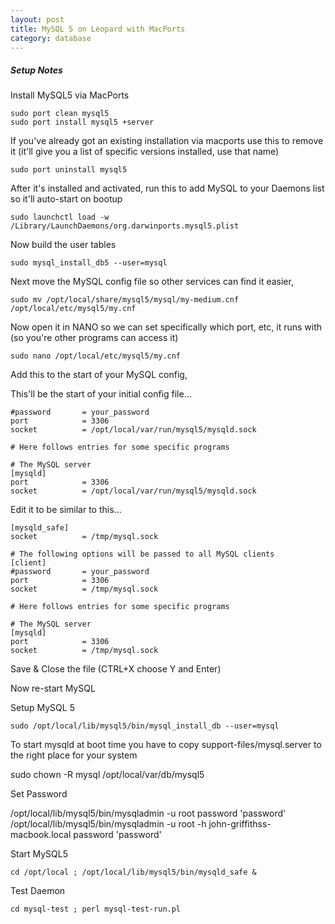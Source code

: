 ```yaml
---
layout: post
title: MySQL 5 on Leopard with MacPorts
category: database
---
```


##### Setup Notes

Install MySQL5 via MacPorts

    sudo port clean mysql5
    sudo port install mysql5 +server

If you've already got an existing installation via macports use this to remove it (it'll give you a list of specific versions installed, use that name)

    sudo port uninstall mysql5

After it's installed and activated, run this to add MySQL to your Daemons list so it'll auto-start on bootup

    sudo launchctl load -w /Library/LaunchDaemons/org.darwinports.mysql5.plist

Now build the user tables

    sudo mysql_install_db5 --user=mysql

Next move the MySQL config file so other services can find it easier,

    sudo mv /opt/local/share/mysql5/mysql/my-medium.cnf /opt/local/etc/mysql5/my.cnf

Now open it in NANO so we can set specifically which port, etc, it runs with (so you're other programs can access it)

    sudo nano /opt/local/etc/mysql5/my.cnf

Add this to the start of your MySQL config,

This'll be the start of your initial config file...

    #password       = your_password
    port            = 3306
    socket          = /opt/local/var/run/mysql5/mysqld.sock
    
    # Here follows entries for some specific programs
    
    # The MySQL server
    [mysqld]
    port            = 3306
    socket          = /opt/local/var/run/mysql5/mysqld.sock

Edit it to be similar to this...

    [mysqld_safe]
    socket          = /tmp/mysql.sock
    
    # The following options will be passed to all MySQL clients
    [client]
    #password       = your_password
    port            = 3306
    socket          = /tmp/mysql.sock
    
    # Here follows entries for some specific programs
    
    # The MySQL server
    [mysqld]
    port            = 3306
    socket          = /tmp/mysql.sock

Save & Close the file (CTRL+X choose Y and Enter)

Now re-start MySQL

Setup MySQL 5

    sudo /opt/local/lib/mysql5/bin/mysql_install_db --user=mysql


To start mysqld at boot time you have to copy
support-files/mysql.server to the right place for your system

sudo chown -R mysql /opt/local/var/db/mysql5

Set Password

/opt/local/lib/mysql5/bin/mysqladmin -u root password 'password'
/opt/local/lib/mysql5/bin/mysqladmin -u root -h john-griffithss-macbook.local password 'password'

Start MySQL5

    cd /opt/local ; /opt/local/lib/mysql5/bin/mysqld_safe &

Test Daemon

    cd mysql-test ; perl mysql-test-run.pl
